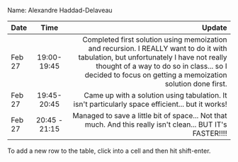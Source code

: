 Name: Alexandre Haddad-Delaveau

| Date   |     Time      |                                                                                                                                                                                                                                          Update |
|:-------|:-------------:|------------------------------------------------------------------------------------------------------------------------------------------------------------------------------------------------------------------------------------------------:|
| Feb 27 |  19:00-19:45  | Completed first solution using memoization and recursion. I REALLY want to do it with tabulation, but unfortunately I have not really thought of a way to do so in class... so I decided to focus on getting a memoization solution done first. |
| Feb 27 |  19:45-20:45  |                                                                                                                                                Came up with a solution using tabulation. It isn't particularly space efficient... but it works! |
| Feb 27 | 20:45 - 21:15 |                                                                                                                                      Managed to save a little bit of space... Not that much. And this really isn't clean... BUT IT's FASTER!!!! |


To add a new row to the table, click into a cell and then hit shift-enter.